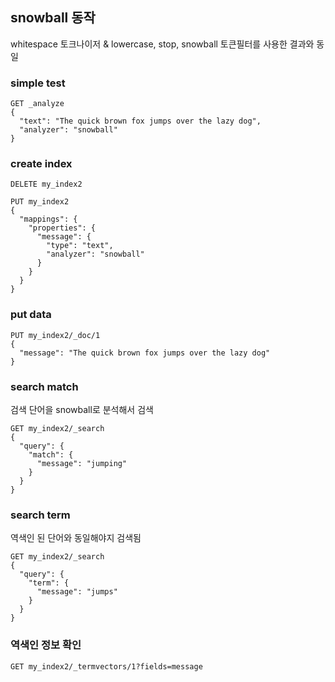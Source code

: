 

## snowball 동작 
whitespace 토크나이저 & lowercase, stop, snowball 토큰필터를 사용한 결과와 동일


### simple test
```
GET _analyze
{
  "text": "The quick brown fox jumps over the lazy dog",
  "analyzer": "snowball"
}
```

### create index
```
DELETE my_index2

PUT my_index2
{
  "mappings": {
    "properties": {
      "message": {
        "type": "text",
        "analyzer": "snowball"
      }
    }
  }
}
```

### put data
```
PUT my_index2/_doc/1
{
  "message": "The quick brown fox jumps over the lazy dog"
}
```

### search match     
검색 단어을 snowball로 분석해서 검색
```
GET my_index2/_search
{
  "query": {
    "match": {
      "message": "jumping"
    }
  }
}
```

### search term   
역색인 된 단어와 동일해야지 검색됨
```
GET my_index2/_search
{
  "query": {
    "term": {
      "message": "jumps"
    }
  }
}
```

### 역색인 정보 확인 
```
GET my_index2/_termvectors/1?fields=message
```






